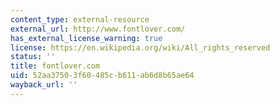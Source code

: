 ```yaml
---
content_type: external-resource
external_url: http://www.fontlover.com/
has_external_license_warning: true
license: https://en.wikipedia.org/wiki/All_rights_reserved
status: ''
title: fontlover.com
uid: 52aa3750-3f60-485c-b611-ab6d8b65ae64
wayback_url: ''
---
```


